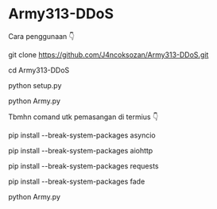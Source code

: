# Army313-DDoS

Cara penggunaan 👇

git clone https://github.com/J4ncoksozan/Army313-DDoS.git

cd Army313-DDoS

python setup.py

python Army.py

Tbmhn comand utk pemasangan di termius 👇

pip install --break-system-packages asyncio

pip install --break-system-packages aiohttp

pip install --break-system-packages requests

pip install --break-system-packages fade

python Army.py
